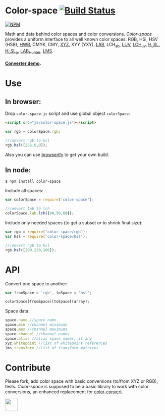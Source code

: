 # Color-space [![Build Status](https://travis-ci.org/dfcreative/color-space.svg?branch=master)](https://travis-ci.org/dfcreative/color-space)

[![NPM](https://nodei.co/npm/color-space.png?downloads=true&downloadRank=true&stars=true)](https://nodei.co/npm/color-space/)

Math and data behind color spaces and color conversions. _Color-space_ provides a uniform interface to all well known color spaces: RGB, HSl, HSV (HSB), [HWB](http://dev.w3.org/csswg/css-color/#the-hwb-notation), CMYK, CMY, [XYZ](http://en.wikipedia.org/wiki/CIE_1931_color_space), XYY (YXY), [LAB](http://en.wikipedia.org/wiki/Lab_color_space), LCH<sub>ab</sub>, [LUV](http://en.wikipedia.org/wiki/CIELUV), [LCH<sub>uv</sub>](http://en.wikipedia.org/wiki/CIELUV#Cylindrical_representation), [H<sub>u</sub>SL](http://www.boronine.com/husl/), [H<sub>u</sub>SL<sub>p</sub>](http://www.boronine.com/husl/), [LAB<sub>Hunter</sub>](http://en.wikipedia.org/wiki/Lab_color_space#Hunter_Lab), [LMS](http://en.wikipedia.org/wiki/LMS_color_space).


#### [Converter demo](https://cdn.rawgit.com/dfcreative/color-space/master/test/index.html).



# Use

## In browser:

Drop `color-space.js` script and use global object `colorSpace`:

```html
<script src="js/color-space.js"></script>
```

```js
var rgb = colorSpace.rgb;

//convert rgb to hsl
rgb.hsl([255,0,0]);
```

Also you can use [browserify](https://github.com/substack/node-browserify) to get your own build.


## In node:

`$ npm install color-space`


Include all spaces:

```js
var colorSpace = require('color-space');

//convert lab to lch
colorSpace.lab.lch([80,50,60]);
```


Include only needed spaces (to get a subset or to shrink final size):

```js
var rgb = require('color-space/rgb');
var hsl = require('color-space/hsl');

//convert rgb to hsl
rgb.hsl([200,230,100]);
```


# API

Convert one space to another:

```js
var fromSpace = 'rgb', toSpace = 'hsl';

colorSpace[fromSpace][toSpace](array);
```

Space data:

```js
space.name //space name
space.min //channel minimums
space.max //channel maximums
space.channel //channel names
space.alias //alias space names, if any
xyz.whitepoint //list of whitepoint references
lms.transform //list of transform matrices
```


# Contribute

Please fork, add color space with basic conversions (to/from XYZ or RGB), tests. _Color-space_ is supposed to be a basic library to work with color conversions, an enhanced replacement for [color-convert](https://github.com/harthur/color-convert).


<a href="http://unlicense.org/UNLICENSE"><img src="http://upload.wikimedia.org/wikipedia/commons/6/62/PD-icon.svg" width="40"/></a>